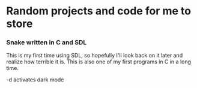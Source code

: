 # Random projects and code for me to store

### Snake written in C and SDL
This is my first time using SDL, so hopefully I'll look back on it later and realize how terrible it is.
This is also one of my first programs in C in a long time. 

-d activates dark mode

